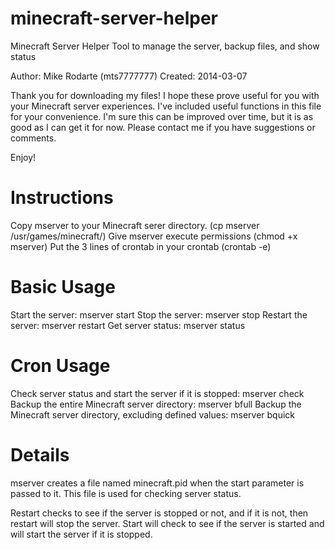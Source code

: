 minecraft-server-helper
=======================

Minecraft Server Helper Tool to manage the server, backup files, and show status

Author:  Mike Rodarte (mts7777777)
Created: 2014-03-07

Thank you for downloading my files! I hope these prove useful for you with your
Minecraft server experiences. I've included useful functions in this file for 
your convenience. I'm sure this can be improved over time, but it is as good as 
I can get it for now. Please contact me if you have suggestions or comments.

Enjoy!

Instructions
====================
Copy mserver to your Minecraft serer directory. (cp mserver /usr/games/minecraft/)
Give mserver execute permissions (chmod +x mserver)
Put the 3 lines of crontab in your crontab (crontab -e)

Basic Usage
====================
Start the server: mserver start
Stop the server: mserver stop
Restart the server: mserver restart
Get server status: mserver status

Cron Usage
====================
Check server status and start the server if it is stopped: mserver check
Backup the entire Minecraft server directory: mserver bfull
Backup the Minecraft server directory, excluding defined values: mserver bquick

Details
====================
mserver creates a file named minecraft.pid when the start parameter is passed to
it. This file is used for checking server status. 

Restart checks to see if the server is stopped or not, and if it is not, then 
restart will stop the server. Start will check to see if the server is started 
and will start the server if it is stopped.
